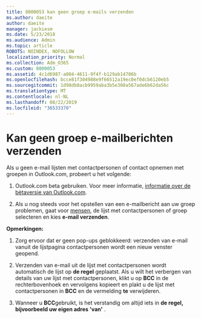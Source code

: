 ```yaml
---
title: 8000053 kan geen groep e-mails verzenden
ms.author: daeite
author: daeite
manager: jackiesm
ms.date: 5/23/2018
ms.audience: Admin
ms.topic: article
ROBOTS: NOINDEX, NOFOLLOW
localization_priority: Normal
ms.collection: Adm_O365
ms.custom: 8000053
ms.assetid: 4c1d6987-a004-4611-9f4f-b129ab14706b
ms.openlocfilehash: bcce81f304988e9f66512a19ec0ef0dcb6120eb5
ms.sourcegitcommit: 1d98db8acb9959aba3b5e308a567ade6b62da56c
ms.translationtype: MT
ms.contentlocale: nl-NL
ms.lasthandoff: 08/22/2019
ms.locfileid: "36533370"
---
```

# <a name="unable-to-send-group-emails"></a>Kan geen groep e-mailberichten verzenden

Als u geen e-mail lijsten met contactpersonen of contact opnemen met groepen in Outlook.com, probeert u het volgende:
  
1. Outlook.com beta gebruiken. Voor meer informatie, [informatie over de bètaversie van Outlook.com](https://support.office.com/article/e2261c7f-d413-4084-8f22-21282f42d8cf).
    
2. Als u nog steeds voor het opstellen van een e-mailbericht aan uw groep problemen, gaat voor [mensen](https://outlook.live.com/people/), de lijst met contactpersonen of groep selecteren en kies **e-mail verzenden**.
    
 **Opmerkingen:**
  
1. Zorg ervoor dat er geen pop-ups geblokkeerd: verzenden van e-mail vanuit de lijstpagina contactpersonen wordt een nieuw venster geopend.
    
2. Verzenden van e-mail uit de lijst met contactpersonen wordt automatisch de lijst op **de regel** geplaatst. Als u wilt het verbergen van details van uw lijst met contactpersonen, klikt u op **BCC** in de rechterbovenhoek en vervolgens kopieert en plakt u de lijst met contactpersonen in **BCC** en de vermelding **te** verwijderen. 
    
3. Wanneer u **BCC**gebruikt, is het verstandig om altijd iets in **de regel, bijvoorbeeld uw eigen adres 'van'** . 
    

